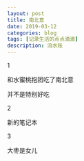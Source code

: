 ```yaml
---
layout: post
title: 南北意
date: 2019-03-12
categories: blog
tags: [记录生活的点点滴滴]
description: 流水账
---
```


1 

和水蜜桃抱团吃了南北意

并不是特别好吃

2

新的笔记本

3

大枣是女儿
















